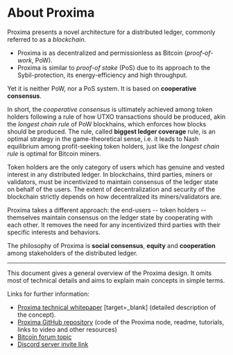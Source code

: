 About Proxima
===

Proxima presents a novel architecture for a distributed ledger, commonly referred to as a *blockchain*.

- Proxima is as decentralized and permissionless as Bitcoin (*proof-of-work*, PoW).
- Proxima is similar to *proof-of stake* (PoS) due to its approach to the Sybil-protection, its energy-efficiency and high throughput.

Yet it is neither PoW, nor a PoS system. It is based on **cooperative consensus**.

In short, the *cooperative consensus* is ultimately achieved among token holders following a rule of how UTXO transactions should be produced, akin the *longest chain rule* of PoW blockhains, which enforces how blocks should be produced. The rule, called **biggest ledger coverage** rule, is an optimal strategy in the game-theoretical sense, i.e. it leads to Nash equilibrium among profit-seeking token holders, just like the *longest chain rule* is optimal for Bitcoin miners.

Token holders are the only category of users which has genuine and vested interest in any distributed ledger. In blockchains, third parties, miners or validators, must be incentivized to maintain consensus of the ledger state on behalf of the users. The extent of decentralization and security of the blockchain strictly depends on how decentralized its miners/validators are.

Proxima takes a different approach: the end-users -- token holders -- themselves maintain consensus on the ledger state by cooperating with each other. It removes the need for any incentivized third parties with their specific interests and behaviors.

The philosophy of Proxima is **social consensus**, **equity** and **cooperation** among stakeholders of the distributed ledger.

---

This document gives a general overview of the Proxima design. It omits most of technical details and aims to explain main concepts in simple terms.

Links for further information:
- [Proxima technical whitepaper](https://arxiv.org/abs/2411.16456) [target=_blank] (detailed description of the concept).
- [Proxima GitHub repository](https://github.com/lunfardo314/proxima) (code of the Proxima node, readme, tutorials, links to video and other resources)
- [Bitcoin forum topic](https://bitcointalk.org/index.php?topic=5499359.0)
- [Discord server invite link](https://discord.com/invite/UfFcFDy38j)
